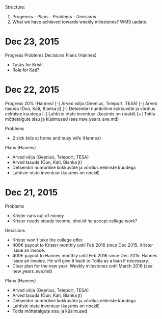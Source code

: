 Structure:
1. Progeress - Plans - Problems - Decisions
2. What we have achieved towards weekly milestones? WMS update.


# Dec 23, 2015
Progress
Problems
Decisions
Plans (Hannes)
* Tasks for Kristi
* Role for Kati?

# Dec 22, 2015
Progress 20% (Hannes)
[-] Arved välja (Geenius, Teleport, TESA)
[-] Arved tasuda (Öun, Kati, Bianka jt)
[-] Detsembri numbriline kokkuvõte ja võrdlus eelmiste kuudega
[-] Lahtiste otste inventuur (kas/mis on ripakil)
[+] Toitla mõttetalgute sisu ja küsimused (see new_years_eve.md)

Problems
* 2 sick kids at home and busy wife (Hannes)

Plans (Hannes)
* Arved välja (Geenius, Teleport, TESA)
* Arved tasuda (Öun, Kati, Bianka jt)
* Detsembri numbriline kokkuvõte ja võrdlus eelmiste kuudega
* Lahtiste otste inventuur (kas/mis on ripakil)

# Dec 21, 2015
Problems
* Krister runs out of money
* Krister needs steady income, should he accept collage work?

Decisions
* Krister won't take the college offer.
* 400€ payout to Krister monthly until Feb 2016 since Dec 2015. Krister issue an invoce.
* 400€ payout to Hannes monthly until Feb 2016 since Dec 2015. Hannes issue an invoice. He will give it back to Toitla as a loan if necessary.
* Clear plan for the new year: Weekly milestones until March 2016 (see new_years_eve.md)

Plans (Hannes)
* Arved välja (Geenius, Teleport, TESA)
* Arved tasuda (Öun, Kati, Bianka jt)
* Detsembri numbriline kokkuvõte ja võrdlus eelmiste kuudega
* Lahtiste otste inventuur (kas/mis on ripakil)
* Toitla mõttetalgute sisu ja küsimused
